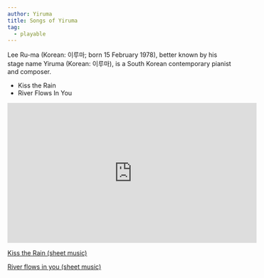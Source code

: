 ```yaml
---
author: Yiruma
title: Songs of Yiruma
tag:
  - playable
---
```


Lee Ru-ma (Korean: 이루마; born 15 February 1978), better known by his stage name Yiruma (Korean: 이루마), is a South Korean contemporary pianist and composer.

- Kiss the Rain
- River Flows In You

<iframe width="560" height="315" src="https://www.youtube.com/embed/8Z5EjAmZS1o" frameborder="0" allow="accelerometer; autoplay; clipboard-write; encrypted-media; gyroscope; picture-in-picture" allowfullscreen></iframe>

[Kiss the Rain (sheet music)](https://www.dropbox.com/s/rq3lm90325md23d/%5BYiruma%5D%20kiss%20the%20rain.pdf?dl=0)

[River flows in you (sheet music)](https://www.dropbox.com/s/h5nnsdi09w66q1w/%5BYiruma%5D%20River%20Flows%20In%20You.pdf?dl=0)
